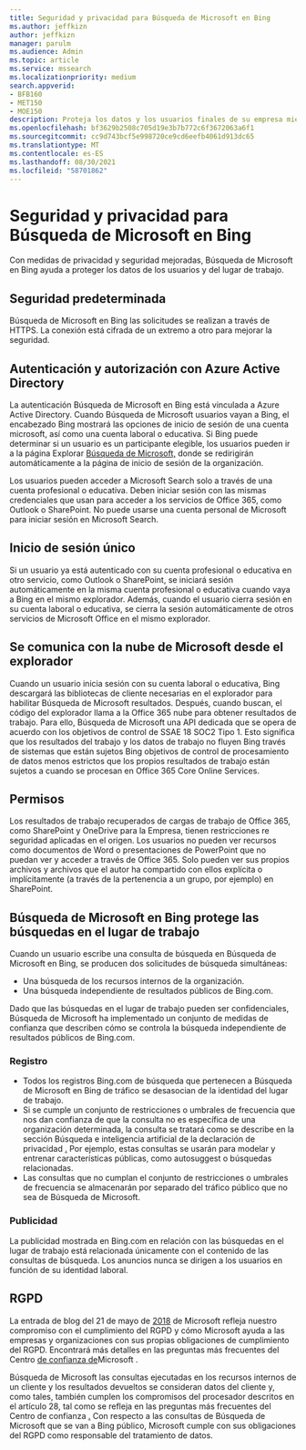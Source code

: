 ```yaml
---
title: Seguridad y privacidad para Búsqueda de Microsoft en Bing
ms.author: jeffkizn
author: jeffkizn
manager: parulm
ms.audience: Admin
ms.topic: article
ms.service: mssearch
ms.localizationpriority: medium
search.appverid:
- BFB160
- MET150
- MOE150
description: Proteja los datos y los usuarios finales de su empresa mientras proporciona información a los usuarios autorizados con Búsqueda de Microsoft en Bing
ms.openlocfilehash: bf3629b2508c705d19e3b7b772c6f3672063a6f1
ms.sourcegitcommit: cc9d743bcf5e998720ce9cd6eefb4061d913dc65
ms.translationtype: MT
ms.contentlocale: es-ES
ms.lasthandoff: 08/30/2021
ms.locfileid: "58701862"
---
```

# <a name="security-and-privacy-for-microsoft-search-in-bing"></a>Seguridad y privacidad para Búsqueda de Microsoft en Bing

Con medidas de privacidad y seguridad mejoradas, Búsqueda de Microsoft en Bing ayuda a proteger los datos de los usuarios y del lugar de trabajo.

## <a name="secure-by-default"></a>Seguridad predeterminada

Búsqueda de Microsoft en Bing las solicitudes se realizan a través de HTTPS. La conexión está cifrada de un extremo a otro para mejorar la seguridad.
  
## <a name="authentication-and-authorization-with-azure-active-directory"></a>Autenticación y autorización con Azure Active Directory

La autenticación Búsqueda de Microsoft en Bing está vinculada a Azure Active Directory. Cuando Búsqueda de Microsoft usuarios vayan a Bing, el encabezado Bing mostrará las opciones de inicio de sesión de una cuenta microsoft, así como una cuenta laboral o educativa. Si Bing puede determinar si un usuario es un participante elegible, los usuarios pueden ir a la página Explorar [Búsqueda de Microsoft,](https://www.bing.com/business/explore) donde se redirigirán automáticamente a la página de inicio de sesión de la organización.

Los usuarios pueden acceder a Microsoft Search solo a través de una cuenta profesional o educativa. Deben iniciar sesión con las mismas credenciales que usan para acceder a los servicios de Office 365, como Outlook o SharePoint. No puede usarse una cuenta personal de Microsoft para iniciar sesión en Microsoft Search.

## <a name="single-sign-on"></a>Inicio de sesión único

Si un usuario ya está autenticado con su cuenta profesional o educativa en otro servicio, como Outlook o SharePoint, se iniciará sesión automáticamente en la misma cuenta profesional o educativa cuando vaya a Bing en el mismo explorador. Además, cuando el usuario cierra sesión en su cuenta laboral o educativa, se cierra la sesión automáticamente de otros servicios de Microsoft Office en el mismo explorador.
  
## <a name="communicates-with-the-microsoft-cloud-from-the-browser"></a>Se comunica con la nube de Microsoft desde el explorador

Cuando un usuario inicia sesión con su cuenta laboral o educativa, Bing descargará las bibliotecas de cliente necesarias en el explorador para habilitar Búsqueda de Microsoft resultados. Después, cuando buscan, el código del explorador llama a la Office 365 nube para obtener resultados de trabajo. Para ello, Búsqueda de Microsoft una API dedicada que se opera de acuerdo con los objetivos de control de SSAE 18 SOC2 Tipo 1. Esto significa que los resultados del trabajo y los datos de trabajo no fluyen Bing través de sistemas que están sujetos Bing objetivos de control de procesamiento de datos menos estrictos que los propios resultados de trabajo están sujetos a cuando se procesan en Office 365 Core Online Services.
  
## <a name="permissions"></a>Permisos

Los resultados de trabajo recuperados de cargas de trabajo de Office 365, como SharePoint y OneDrive para la Empresa, tienen restricciones re seguridad aplicadas en el origen. Los usuarios no pueden ver recursos como documentos de Word o presentaciones de PowerPoint que no puedan ver y acceder a través de Office 365. Solo pueden ver sus propios archivos y archivos que el autor ha compartido con ellos explícita o implícitamente (a través de la pertenencia a un grupo, por ejemplo) en SharePoint.

## <a name="microsoft-search-in-bing-protects-workplace-searches"></a>Búsqueda de Microsoft en Bing protege las búsquedas en el lugar de trabajo

Cuando un usuario escribe una consulta de búsqueda en Búsqueda de Microsoft en Bing, se producen dos solicitudes de búsqueda simultáneas:

- Una búsqueda de los recursos internos de la organización.
- Una búsqueda independiente de resultados públicos de Bing.com.

Dado que las búsquedas en el lugar de trabajo pueden ser confidenciales, Búsqueda de Microsoft ha implementado un conjunto de medidas de confianza que describen cómo se controla la búsqueda independiente de resultados públicos de Bing.com.

### <a name="logging"></a>Registro

- Todos los registros Bing.com de búsqueda que pertenecen a Búsqueda de Microsoft en Bing de tráfico se desasocian de la identidad del lugar de trabajo.
- Si se cumple un conjunto de restricciones o umbrales de frecuencia que nos dan confianza de que la consulta no es específica de una organización determinada, la consulta se tratará como se describe en la sección Búsqueda e inteligencia artificial de la declaración de privacidad [.](https://privacy.microsoft.com/privacystatement) Por ejemplo, estas consultas se usarán para modelar y entrenar características públicas, como autosuggest o búsquedas relacionadas.
- Las consultas que no cumplan el conjunto de restricciones o umbrales de frecuencia se almacenarán por separado del tráfico público que no sea de Búsqueda de Microsoft.

### <a name="advertising"></a>Publicidad

La publicidad mostrada en Bing.com en relación con las búsquedas en el lugar de trabajo está relacionada únicamente con el contenido de las consultas de búsqueda. Los anuncios nunca se dirigen a los usuarios en función de su identidad laboral.

## <a name="gdpr"></a>RGPD

La entrada de blog del 21 de mayo de [2018](https://blogs.microsoft.com/on-the-issues/2018/05/21/microsofts-commitment-to-gdpr-privacy-and-putting-customers-in-control-of-their-own-data/) de Microsoft refleja nuestro compromiso con el cumplimiento del RGPD y cómo Microsoft ayuda a las empresas y organizaciones con sus propias obligaciones de cumplimiento del RGPD. Encontrará más detalles en las preguntas más frecuentes del Centro [de confianza de](https://www.microsoft.com/trustcenter/privacy/gdpr/gdpr-faqs)Microsoft .

Búsqueda de Microsoft las consultas ejecutadas en los recursos internos de un cliente y los resultados devueltos se consideran datos del cliente y, como tales, también cumplen los compromisos del procesador descritos en el artículo 28, tal como se refleja en las preguntas más frecuentes del Centro de confianza [.](https://www.microsoft.com/trustcenter/privacy/gdpr/gdpr-faqs) Con respecto a las consultas de Búsqueda de Microsoft que se van a Bing público, Microsoft cumple con sus obligaciones del RGPD como responsable del tratamiento de datos.
